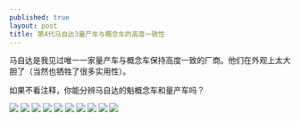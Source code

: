 ```yaml
---
published: true
layout: post
title: 第4代马自达3量产车与概念车的高度一致性
---
```

马自达是我见过唯一一家量产车与概念车保持高度一致的厂商。他们在外观上太大胆了（当然也牺牲了很多实用性）。

如果不看注释，你能分辨马自达的魁概念车和量产车吗？

![]({{site.baseurl}}/https://res.cloudinary.com/goooooouwa/image/upload/v1543917197/IMG_3132.jpg)
![]({{site.baseurl}}/https://res.cloudinary.com/goooooouwa/image/upload/v1543917204/IMG_3135.jpg)
![]({{site.baseurl}}/https://res.cloudinary.com/goooooouwa/image/upload/v1543917207/IMG_3116.jpg)
![]({{site.baseurl}}/https://res.cloudinary.com/goooooouwa/image/upload/v1543917212/IMG_3143.jpg)
![]({{site.baseurl}}/https://res.cloudinary.com/goooooouwa/image/upload/v1543917215/IMG_3129.jpg)
![]({{site.baseurl}}/https://res.cloudinary.com/goooooouwa/image/upload/v1543917219/IMG_3119.jpg)
![]({{site.baseurl}}/https://res.cloudinary.com/goooooouwa/image/upload/v1543917220/IMG_3147.jpg)
![]({{site.baseurl}}/https://res.cloudinary.com/goooooouwa/image/upload/v1543917222/IMG_3142.jpg)
![]({{site.baseurl}}/https://res.cloudinary.com/goooooouwa/image/upload/v1543917225/IMG_3145.jpg)
![]({{site.baseurl}}/https://res.cloudinary.com/goooooouwa/image/upload/v1543917227/IMG_3120.jpg)
